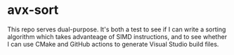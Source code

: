 # avx-sort
This repo serves dual-purpose. It's both a test to see if I can write a sorting algorithm which takes advanteage of SIMD instructions, and to see whether I can use CMake and GitHub actions to generate Visual Studio build files.
